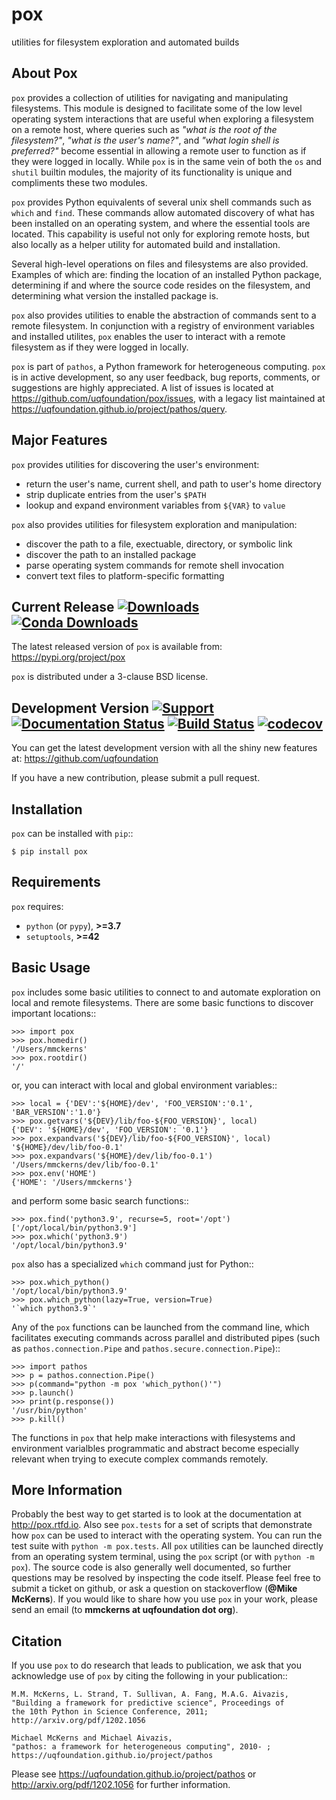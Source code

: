 pox
===
utilities for filesystem exploration and automated builds

About Pox
---------
``pox`` provides a collection of utilities for navigating and manipulating
filesystems. This module is designed to facilitate some of the low level
operating system interactions that are useful when exploring a filesystem
on a remote host, where queries such as *"what is the root of the filesystem?"*,
*"what is the user's name?"*, and *"what login shell is preferred?"* become
essential in allowing a remote user to function as if they were logged in
locally. While ``pox`` is in the same vein of both the ``os`` and ``shutil``
builtin modules, the majority of its functionality is unique and compliments
these two modules.

``pox`` provides Python equivalents of several unix shell commands such as
``which`` and ``find``. These commands allow automated discovery of what has
been installed on an operating system, and where the essential tools are
located. This capability is useful not only for exploring remote hosts,
but also locally as a helper utility for automated build and installation.

Several high-level operations on files and filesystems are also provided.
Examples of which are: finding the location of an installed Python package,
determining if and where the source code resides on the filesystem, and
determining what version the installed package is.

``pox`` also provides utilities to enable the abstraction of commands sent
to a remote filesystem.  In conjunction with a registry of environment
variables and installed utilites, ``pox`` enables the user to interact with
a remote filesystem as if they were logged in locally. 

``pox`` is part of ``pathos``, a Python framework for heterogeneous computing.
``pox`` is in active development, so any user feedback, bug reports, comments,
or suggestions are highly appreciated.  A list of issues is located at https://github.com/uqfoundation/pox/issues, with a legacy list maintained at https://uqfoundation.github.io/project/pathos/query.


Major Features
--------------
``pox`` provides utilities for discovering the user's environment:

* return the user's name, current shell, and path to user's home directory
* strip duplicate entries from the user's ``$PATH``
* lookup and expand environment variables from ``${VAR}`` to ``value``

``pox`` also provides utilities for filesystem exploration and manipulation:

* discover the path to a file, exectuable, directory, or symbolic link 
* discover the path to an installed package
* parse operating system commands for remote shell invocation
* convert text files to platform-specific formatting


Current Release
[![Downloads](https://static.pepy.tech/personalized-badge/pox?period=total&units=international_system&left_color=grey&right_color=blue&left_text=pypi%20downloads)](https://pepy.tech/project/pox)
[![Conda Downloads](https://img.shields.io/conda/dn/conda-forge/pox?color=blue&label=conda%20downloads)](https://anaconda.org/conda-forge/pox)
---------------
The latest released version of ``pox`` is available from:
    https://pypi.org/project/pox

``pox`` is distributed under a 3-clause BSD license.


Development Version
[![Support](https://img.shields.io/badge/support-the%20UQ%20Foundation-purple.svg?style=flat&colorA=grey&colorB=purple)](http://www.uqfoundation.org/pages/donate.html)
[![Documentation Status](https://readthedocs.org/projects/pox/badge/?version=latest)](https://pox.readthedocs.io/en/latest/?badge=latest)
[![Build Status](https://travis-ci.com/uqfoundation/pox.svg?label=build&logo=travis&branch=master)](https://travis-ci.com/github/uqfoundation/pox)
[![codecov](https://codecov.io/gh/uqfoundation/pox/branch/master/graph/badge.svg)](https://codecov.io/gh/uqfoundation/pox)
-------------------
You can get the latest development version with all the shiny new features at:
    https://github.com/uqfoundation

If you have a new contribution, please submit a pull request.


Installation
------------
``pox`` can be installed with ``pip``::

    $ pip install pox


Requirements
------------
``pox`` requires:

* ``python`` (or ``pypy``), **>=3.7**
* ``setuptools``, **>=42**


Basic Usage
-----------
``pox`` includes some basic utilities to connect to and automate exploration
on local and remote filesystems. There are some basic functions to discover
important locations::

    >>> import pox
    >>> pox.homedir()
    '/Users/mmckerns'
    >>> pox.rootdir()
    '/'

or, you can interact with local and global environment variables::

    >>> local = {'DEV':'${HOME}/dev', 'FOO_VERSION':'0.1', 'BAR_VERSION':'1.0'}
    >>> pox.getvars('${DEV}/lib/foo-${FOO_VERSION}', local)
    {'DEV': '${HOME}/dev', 'FOO_VERSION': '0.1'}
    >>> pox.expandvars('${DEV}/lib/foo-${FOO_VERSION}', local)
    '${HOME}/dev/lib/foo-0.1'
    >>> pox.expandvars('${HOME}/dev/lib/foo-0.1')
    '/Users/mmckerns/dev/lib/foo-0.1'
    >>> pox.env('HOME')
    {'HOME': '/Users/mmckerns'}

and perform some basic search functions::

    >>> pox.find('python3.9', recurse=5, root='/opt')
    ['/opt/local/bin/python3.9']
    >>> pox.which('python3.9')
    '/opt/local/bin/python3.9'

``pox`` also has a specialized `which` command just for Python::

    >>> pox.which_python()
    '/opt/local/bin/python3.9'
    >>> pox.which_python(lazy=True, version=True)
    '`which python3.9`'

Any of the ``pox`` functions can be launched from the command line,
which facilitates executing commands across parallel and distributed pipes
(such as `pathos.connection.Pipe` and `pathos.secure.connection.Pipe`)::

    >>> import pathos
    >>> p = pathos.connection.Pipe()
    >>> p(command="python -m pox 'which_python()'")
    >>> p.launch()
    >>> print(p.response())
    '/usr/bin/python'
    >>> p.kill()

The functions in ``pox`` that help make interactions with filesystems and
environment varialbles programmatic and abstract become especially relevant
when trying to execute complex commands remotely. 


More Information
----------------
Probably the best way to get started is to look at the documentation at
http://pox.rtfd.io. Also see ``pox.tests`` for a set of scripts that demonstrate
how ``pox`` can be used to interact with the operating system. You can run the
test suite with ``python -m pox.tests``.  All ``pox`` utilities
can be launched directly from an operating system terminal, using the ``pox``
script (or with ``python -m pox``).  The source code is also generally well
documented, so further questions may be resolved by inspecting the code
itself.  Please feel free to submit a ticket on github, or ask a
question on stackoverflow (**@Mike McKerns**).
If you would like to share how you use ``pox`` in your work, please send an
email (to **mmckerns at uqfoundation dot org**).


Citation
--------
If you use ``pox`` to do research that leads to publication, we ask that you
acknowledge use of ``pox`` by citing the following in your publication::

    M.M. McKerns, L. Strand, T. Sullivan, A. Fang, M.A.G. Aivazis,
    "Building a framework for predictive science", Proceedings of
    the 10th Python in Science Conference, 2011;
    http://arxiv.org/pdf/1202.1056

    Michael McKerns and Michael Aivazis,
    "pathos: a framework for heterogeneous computing", 2010- ;
    https://uqfoundation.github.io/project/pathos

Please see https://uqfoundation.github.io/project/pathos or
http://arxiv.org/pdf/1202.1056 for further information.

